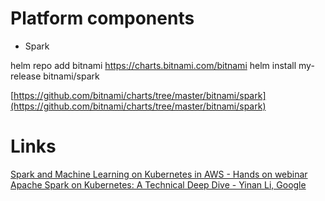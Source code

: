 
# Platform components  


- Spark


helm repo add bitnami https://charts.bitnami.com/bitnami
helm install my-release bitnami/spark

[https://github.com/bitnami/charts/tree/master/bitnami/spark](https://github.com/bitnami/charts/tree/master/bitnami/spark)  




# Links


[Spark and Machine Learning on Kubernetes in AWS - Hands on webinar](https://youtu.be/V-e3Si8K0qE)  
[Apache Spark on Kubernetes: A Technical Deep Dive - Yinan Li, Google](https://youtu.be/5-4X3HylQQo)  
